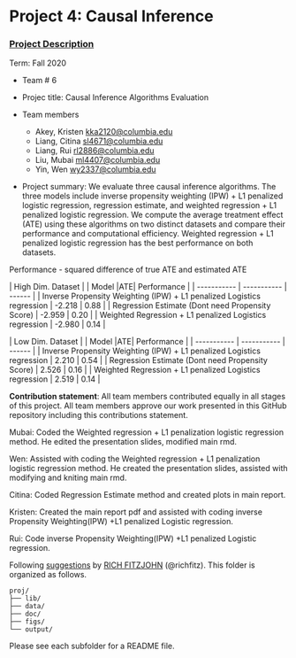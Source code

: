 # Project 4: Causal Inference

### [Project Description](doc/project4_desc.md)

Term: Fall 2020

+ Team # 6
+ Projec title: Causal Inference Algorithms Evaluation
+ Team members
	+ Akey, Kristen kka2120@columbia.edu
	+ Liang, Citina sl4671@columbia.edu
	+ Liang, Rui rl2886@columbia.edu
	+ Liu, Mubai ml4407@columbia.edu
	+ Yin, Wen wy2337@columbia.edu
	
+ Project summary: We evaluate three causal inference algorithms. The three models include inverse propensity weighting (IPW) + L1 penalized logistic regression, regression estimate, and weighted regression + L1 penalized logistic regression. We compute the average treatment effect (ATE) using these algorithms on two distinct datasets and compare their performance and computational efficiency. Weighted regression + L1 penalized logistic regression has the best performance on both datasets.

Performance - squared difference of true ATE and estimated ATE

| High Dim. Dataset |
| Model      |ATE| Performance | 
| ----------- | ----------- | ------    |
| Inverse Propensity Weighting (IPW) + L1 penalized Logistics regression     |  -2.218    |  0.88     | 
| Regression Estimate (Dont need Propensity Score)      |  -2.959      |   0.20    | 
| Weighted Regression + L1 penalized Logistics regression      |   -2.980    |   0.14    |

| Low Dim. Dataset |
| Model      |ATE| Performance | 
| ----------- | ----------- | ------    |
| Inverse Propensity Weighting (IPW) + L1 penalized Logistics regression     |   2.210    |  0.54     | 
| Regression Estimate (Dont need Propensity Score)      |   2.526   |  0.16     | 
| Weighted Regression + L1 penalized Logistics regression      |  2.519     |   0.14    |

**Contribution statement**: All team members contributed equally in all stages of this project. All team members approve our work presented in this GitHub repository including this contributions statement. 

Mubai: Coded the Weighted regression + L1 penalization logistic regression method. He edited the presentation slides, modified main rmd.

Wen: Assisted with coding the Weighted regression + L1 penalization logistic regression method. He created the presentation slides, assisted with modifying and kniting main rmd.

Citina: Coded Regression Estimate method and created plots in main report.

Kristen: Created the main report pdf and assisted with coding inverse Propensity Weighting(IPW) +L1 penalized Logistic regression.

Rui: Code inverse Propensity Weighting(IPW) +L1 penalized Logistic regression.

Following [suggestions](http://nicercode.github.io/blog/2013-04-05-projects/) by [RICH FITZJOHN](http://nicercode.github.io/about/#Team) (@richfitz). This folder is organized as follows.

```
proj/
├── lib/
├── data/
├── doc/
├── figs/
└── output/
```

Please see each subfolder for a README file.


